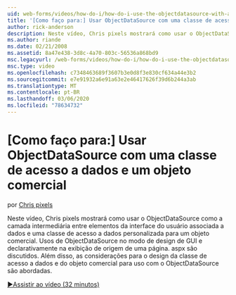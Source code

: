 ```yaml
---
uid: web-forms/videos/how-do-i/how-do-i-use-the-objectdatasource-with-a-data-access-class-and-business-object
title: '[Como faço para:] Usar ObjectDataSource com uma classe de acesso a dados e objeto comercial | Microsoft Docs'
author: rick-anderson
description: Neste vídeo, Chris pixels mostrará como usar o ObjectDataSource como a camada intermediária entre elementos da interface do usuário associada a dados e uma ACC de dados personalizados...
ms.author: riande
ms.date: 02/21/2008
ms.assetid: 8a47e438-3d8c-4a70-803c-56536a868bd9
msc.legacyurl: /web-forms/videos/how-do-i/how-do-i-use-the-objectdatasource-with-a-data-access-class-and-business-object
msc.type: video
ms.openlocfilehash: c7348463689f3607b3e0d8f3e830cf634a44e3b2
ms.sourcegitcommit: e7e91932a6e91a63e2e46417626f39d6b244a3ab
ms.translationtype: MT
ms.contentlocale: pt-BR
ms.lasthandoff: 03/06/2020
ms.locfileid: "78634732"
---
```

# <a name="how-do-i-use-the-objectdatasource-with-a-data-access-class-and-business-object"></a>[Como faço para:] Usar ObjectDataSource com uma classe de acesso a dados e um objeto comercial

por [Chris pixels](https://twitter.com/chrispels)

Neste vídeo, Chris pixels mostrará como usar o ObjectDataSource como a camada intermediária entre elementos da interface do usuário associada a dados e uma classe de acesso a dados personalizada para um objeto comercial. Usos de ObjectDataSource no modo de design de GUI e declarativamente na exibição de origem de uma página. aspx são discutidos. Além disso, as considerações para o design da classe de acesso a dados e do objeto comercial para uso com o ObjectDataSource são abordadas.

[&#9654;Assistir ao vídeo (32 minutos)](https://channel9.msdn.com/Blogs/ASP-NET-Site-Videos/how-do-i-use-the-objectdatasource-with-a-data-access-class-and-business-object)

